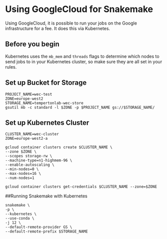 # Using GoogleCloud for Snakemake

Using GoogleCloud, it is possible to run your jobs on the Google infrastructure for a fee. It does this via Kubernetes.

## Before you begin
Kubernetes uses the `mb_mem` and `threads` flags to determine which nodes to send jobs to in your Kubernetes cluster, so make sure they are all set in your rules.

## Set up Bucket for Storage

```
PROJECT_NAME=wec-test
ZONE=europe-west2
STORAGE_NAME=tempertonlab-wec-store
gsutil mb -c standard -l $ZONE -p $PROJECT_NAME gs://$STORAGE_NAME/

```

## Set up Kubernetes Cluster

```
CLUSTER_NAME=wec-cluster
ZONE=europe-west2-a

gcloud container clusters create $CLUSTER_NAME \
--zone $ZONE \
--scopes storage-rw \
--machine-type=n1-highmem-96 \
--enable-autoscaling \
--min-nodes=0 \
--max-nodes=16 \
--num-nodes=1

gcloud container clusters get-credentials $CLUSTER_NAME --zone=$ZONE
```

##Running Snakemake with Kubernetes

```
snakemake \
-p \
--kubernetes \
--use-conda \
-j 12 \
--default-remote-provider GS \
--default-remote-prefix $STORAGE_NAME
```
